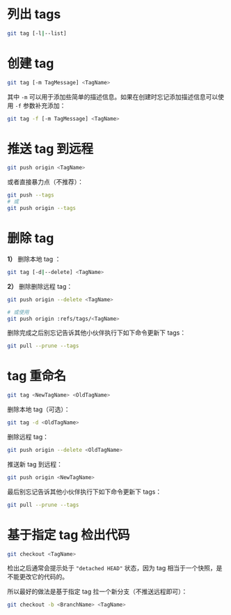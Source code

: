 # 列出 tags

```bash
git tag [-l|--list]
```

# 创建 tag

```bash
git tag [-m TagMessage] <TagName>
```

其中 `-m` 可以用于添加些简单的描述信息。如果在创建时忘记添加描述信息可以使用 `-f` 参数补充添加：

```bash
git tag -f [-m TagMessage] <TagName>
```

# 推送 tag 到远程

```bash
git push origin <TagName>
```

或者直接暴力点（不推荐）：

```bash
git push --tags
# 或
git push origin --tags
```

# 删除 tag

**1）** 删除本地 tag ：

```bash
git tag [-d|--delete] <TagName>
```

**2）** 删除删除远程 tag：

```bash
git push origin --delete <TagName>

# 或使用
git push origin :refs/tags/<TagName>
```

删除完成之后别忘记告诉其他小伙伴执行下如下命令更新下 tags：

```bash
git pull --prune --tags
```

# tag 重命名

```bash
git tag <NewTagName> <OldTagName>
```

删除本地 tag（可选）：

```bash
git tag -d <OldTagName>
```

删除远程 tag：

```bash
git push origin --delete <OldTagName>
```

推送新 tag 到远程：

```bash
git push origin <NewTagName>
```

最后别忘记告诉其他小伙伴执行下如下命令更新下 tags：

```bash
git pull --prune --tags
```

# 基于指定 tag 检出代码

```bash
git checkout <TagName>
```

检出之后通常会提示处于 `"detached HEAD"` 状态，因为 tag 相当于一个快照，是不能更改它的代码的。

所以最好的做法是基于指定 tag 拉一个新分支（不推送远程即可）：

```bash
git checkout -b <BranchName> <TagName>
```

